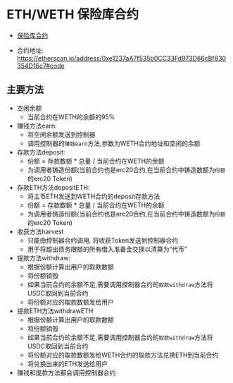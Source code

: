 # ETH/WETH 保险库合约

- [保险库合约](../contracts/yWETHVault.sol)

- 合约地址: https://etherscan.io/address/0xe1237aA7f535b0CC33Fd973D66cBf830354D16c7#code

## 主要方法
- 空闲余额
    - 当前合约在WETH的余额的95%
- 赚钱方法earn:
    - 将空闲余额发送到控制器
    - 调用控制器的`赚钱earn`方法,参数为WETH合约地址和空闲的余额
- 存款方法deposit:
    - 份额 = 存款数额 * 总量 / 当前合约在WETH的余额
    - 为调用者铸造份额(当前合约也是erc20合约,在当前合约中铸造数额为`份额`的erc20 Token)
- 存款ETH方法depositETH:
    - 将主币ETH发送到WETH合约的deposit存款方法
    - 份额 = 存款数额 * 总量 / 当前合约在WETH的余额
    - 为调用者铸造份额(当前合约也是erc20合约,在当前合约中铸造数额为`份额`的erc20 Token)
- 收获方法harvest
    - 只能由控制器合约调用, 将收获Token发送到控制器合约
    - 用于将超出债务限额的所有借入准备金交换以清算为“代币”
- 提款方法withdraw:
    - 根据份额计算出用户的取款数额
    - 将份额销毁
    - 如果当前合约的余额不足,需要调用控制器合约的`取款withdraw`方法将USDC取回到当前合约
    - 将份额对应的取款数额发给用户
- 提款ETH方法withdrawETH
    - 根据份额计算出用户的取款数额
    - 将份额销毁
    - 如果当前合约的余额不足,需要调用控制器合约的`取款withdraw`方法将USDC取回到当前合约
    - 将份额对应的取款数额发给WETH合约的取款方法兑换ETH到当前合约
    - 将兑换出来的ETH发送给用户
- 赚钱和提款方法都会调用控制器合约
